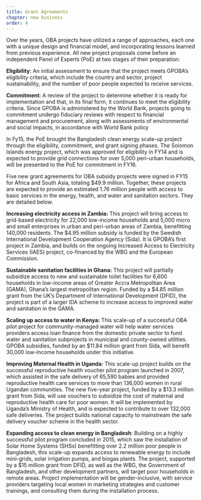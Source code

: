 ```yaml
---
title: Grant Agreements
chapter: new business
order: 4
---
```


Over the years, OBA projects have utilized a range of approaches, each one with a unique design and financial model, and incorporating lessons learned from previous experience. All new project proposals come before an independent Panel of Experts (PoE) at two stages of their preparation: 

**Eligibility**: An initial assessment to ensure that the project meets GPOBA’s eligibility criteria, which include the country and sector, project sustainability, and the number of poor people expected to receive services.

**Commitment**: A review of the project to determine whether it is ready for implementation and that, in its final form, it continues to meet the eligibility criteria. Since GPOBA is administered by the World Bank, projects going to commitment undergo fiduciary reviews with respect to financial management and procurement, along with assessments of environmental and social impacts, in accordance with World Bank policy

In Fy15, the PoE brought the Bangladesh clean energy scale-up project through the eligibility, commitment, and grant signing phases. The Solomon Islands energy project, which was approved for eligibility in FY14 and is expected to provide grid connections for over 5,000 peri-urban households, will be presented to the PoE for commitment in FY16.  

Five new grant agreements for OBA subsidy projects were signed in FY15 for Africa and South Asia, totaling $49.9 million. Together, these projects are expected to provide an estimated 1.76 million people with access to basic services in the energy, health, and water and sanitation sectors. They are detailed below.  

**Increasing electricity access in Zambia:** This project will bring access to grid-based electricity for 22,000 low-income households and 5,000 micro and small enterprises in urban and peri-urban areas of Zambia, benefitting 140,000 residents. The $4.95 million subsidy is funded by the Swedish International Development Cooperation Agency (Sida). It is GPOBA’s first project in Zambia, and builds on the ongoing Increased Access to Electricity Services (IAES) project, co-financed by the WBG and the European Commission.

**Sustainable sanitation facilities in Ghana:** This project will partially subsidize access to new and sustainable toilet facilities for 6,600 households in low-income areas of Greater Accra Metropolitan Area (GAMA), Ghana’s largest metropolitan region. Funded by a $4.85 million grant from the UK’s Department of International Development (DFID), the project is part of a larger IDA scheme to increase access to improved water and sanitation in the GAMA. 

**Scaling up access to water in Kenya:** This scale-up of a successful OBA pilot project for community-managed water will help water services providers access loan finance from the domestic private sector to fund water and sanitation subprojects in municipal and county-owned utilities. GPOBA subsidies, funded by an $11.84 million grant from Sida, will benefit 30,000 low-income households under this initiative. 

**Improving Maternal Health in Uganda:** This scale-up project builds on the successful reproductive health voucher pilot program launched in 2007, which assisted in the safe delivery of 65,590 babies and provided reproductive health care services to more than 136,000 women in rural Ugandan communities. The new five-year project, funded by a $13.3 million grant from Sida, will use vouchers to subsidize the cost of maternal and reproductive health care for poor women. It will be implemented by Uganda’s Ministry of Health, and is expected to contribute to over 132,000 safe deliveries. The project builds national capacity to mainstream the safe delivery voucher scheme in the health sector.

**Expanding access to clean energy in Bangladesh**: Building on a highly successful pilot program concluded in 2015, which saw the installation of Solar Home Systems (SHSs) benefitting over 2.2 million poor people in Bangladesh, this scale-up expands access to renewable energy to include mini-grids, solar irrigation pumps, and biogas plants. The project, supported by a $15 million grant from DFID, as well as the WBG, the Government of Bangladesh, and other development partners, will target poor households in remote areas. Project implementation will be gender-inclusive, with service providers targeting local women in marketing strategies and customer trainings, and consulting them during the installation process. 
